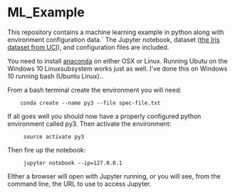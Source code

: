 # ML_Example
This repository contains a machine learning example in python along with environment configuration data.` The Jupyter notebook, dataset (<a href="https://archive.ics.uci.edu/ml/datasets/Iris/" target=_blank>the Iris dataset from UCI</a>), and configuration files are included.

You need to install <a href="https://www.anaconda.com/download/" target=_blank>anaconda</a> on either OSX or Linux.  Running Ubutu on the Windows 10 Linuxsubsystem works just as well. I've done this on Windows 10 running bash (Ubuntu Linux)..

From a bash terminal create the environment you will need:

```
    conda create --name py3 --file spec-file.txt 
```


If all goes well you should now have a properly configured python environment called py3.  Then activate the environment:
    
```
     source activate py3
```


Then fire up the notebook:


```
     jupyter notebook --ip=127.0.0.1
```


EIther a browser will open with Jupyter running, or you will see, from the command line, the URL to use to access Jupyter.  
